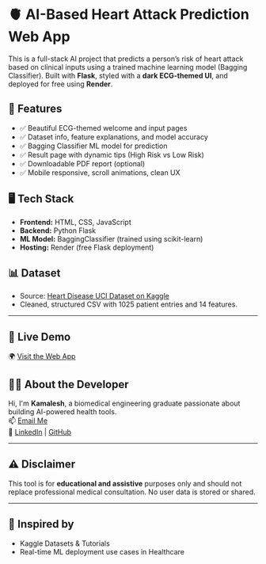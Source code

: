 # 🫀 AI-Based Heart Attack Prediction Web App

This is a full-stack AI project that predicts a person’s risk of heart attack based on clinical inputs using a trained machine learning model (Bagging Classifier). Built with **Flask**, styled with a **dark ECG-themed UI**, and deployed for free using **Render**.


## 🚀 Features

- ✅ Beautiful ECG-themed welcome and input pages
- ✅ Dataset info, feature explanations, and model accuracy
- ✅ Bagging Classifier ML model for prediction
- ✅ Result page with dynamic tips (High Risk vs Low Risk)
- ✅ Downloadable PDF report (optional)
- ✅ Mobile responsive, scroll animations, clean UX


## 🖥 Tech Stack

- **Frontend:** HTML, CSS, JavaScript
- **Backend:** Python Flask
- **ML Model:** BaggingClassifier (trained using scikit-learn)
- **Hosting:** Render (free Flask deployment)


## 📊 Dataset

- Source: [Heart Disease UCI Dataset on Kaggle](https://www.kaggle.com/datasets/johnsmith88/heart-disease-dataset)
- Cleaned, structured CSV with 1025 patient entries and 14 features.


---

## 🔗 Live Demo

🌍 [Visit the Web App]()  

## 👨‍💻 About the Developer

Hi, I'm **Kamalesh**, a biomedical engineering graduate passionate about building AI-powered health tools.  
📫 [Email Me](mailto:kamaleshalagarmanavalan@gmail.com)  
🔗 [LinkedIn](https://www.linkedin.com/in/kamaleshalagarmanavalan) | [GitHub](https://github.com/kamaleshalagarmanavalan)

---

## ⚠️ Disclaimer

This tool is for **educational and assistive** purposes only and should not replace professional medical consultation. No user data is stored or shared.

---

## 🧠 Inspired by

- Kaggle Datasets & Tutorials  
- Real-time ML deployment use cases in Healthcare  



